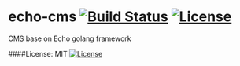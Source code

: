 # echo-cms [![Build Status](https://travis-ci.org/mrLSD/rust-tutorials.svg?branch=master)](https://travis-ci.org/mrLSD/rust-tutorials) [![License](http://img.shields.io/badge/license-mit-blue.svg?style=flat-square)](https://raw.githubusercontent.com/mrLSD/rust-tutorials/master/LICENSE)
CMS base on Echo golang framework

####License: MIT [![License](http://img.shields.io/badge/license-mit-blue.svg?style=flat-square)](https://raw.githubusercontent.com/mrLSD/rust-tutorials/master/LICENSE)
